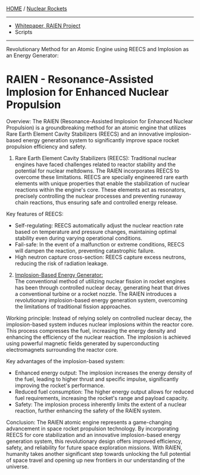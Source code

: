 [HOME](/README.md) / [Nuclear Rockets](/assets/docs/nuclear/knowledges/nuclear-rockets/readme.md)  

--------------------

  - [Whitepaper, RAIEN Project](/assets/docs/nuclear/knowledges/nuclear-rockets/atomic-engine/RAIEN/readme.md)  
  - Scripts

--------------------


Revolutionary Method for an Atomic Engine using REECS and Implosion as an Energy Generator:

# RAIEN - Resonance-Assisted Implosion for Enhanced Nuclear Propulsion

Overview:
The RAIEN (Resonance-Assisted Implosion for Enhanced Nuclear Propulsion) is a groundbreaking method for an atomic engine that utilizes Rare Earth Element Cavity Stabilizers (REECS) and an innovative implosion-based energy generation system to significantly improve space rocket propulsion efficiency and safety.

1. Rare Earth Element Cavity Stabilizers (REECS):
Traditional nuclear engines have faced challenges related to reactor stability and the potential for nuclear meltdowns. The RAIEN incorporates REECS to overcome these limitations. REECS are specially engineered rare earth elements with unique properties that enable the stabilization of nuclear reactions within the engine's core. These elements act as resonators, precisely controlling the nuclear processes and preventing runaway chain reactions, thus ensuring safe and controlled energy release.

Key features of REECS:
- Self-regulating: REECS automatically adjust the nuclear reaction rate based on temperature and pressure changes, maintaining optimal stability even during varying operational conditions.
- Fail-safe: In the event of a malfunction or extreme conditions, REECS will dampen the reaction, preventing catastrophic failure.
- High neutron capture cross-section: REECS capture excess neutrons, reducing the risk of radiation leakage.

2. [Implosion-Based Energy Generator:](/assets/docs/nuclear/knowledges/nuclear-rockets/atomic-engine/RAIEN/Implosion-based-energy-generator.md)  
The conventional method of utilizing nuclear fission in rocket engines has been through controlled nuclear decay, generating heat that drives a conventional turbine or a rocket nozzle. The RAIEN introduces a revolutionary implosion-based energy generation system, overcoming the limitations of traditional fission approaches.

Working principle:
Instead of relying solely on controlled nuclear decay, the implosion-based system induces nuclear implosions within the reactor core. This process compresses the fuel, increasing the energy density and enhancing the efficiency of the nuclear reaction. The implosion is achieved using powerful magnetic fields generated by superconducting electromagnets surrounding the reactor core.

Key advantages of the implosion-based system:
- Enhanced energy output: The implosion increases the energy density of the fuel, leading to higher thrust and specific impulse, significantly improving the rocket's performance.
- Reduced fuel consumption: The higher energy output allows for reduced fuel requirements, increasing the rocket's range and payload capacity.
- Safety: The implosion process inherently limits the extent of a nuclear reaction, further enhancing the safety of the RAIEN system.

Conclusion:
The RAIEN atomic engine represents a game-changing advancement in space rocket propulsion technology. By incorporating REECS for core stabilization and an innovative implosion-based energy generation system, this revolutionary design offers improved efficiency, safety, and reliability for future space exploration missions. With RAIEN, humanity takes another significant step towards unlocking the full potential of space travel and opening up new frontiers in our understanding of the universe.
